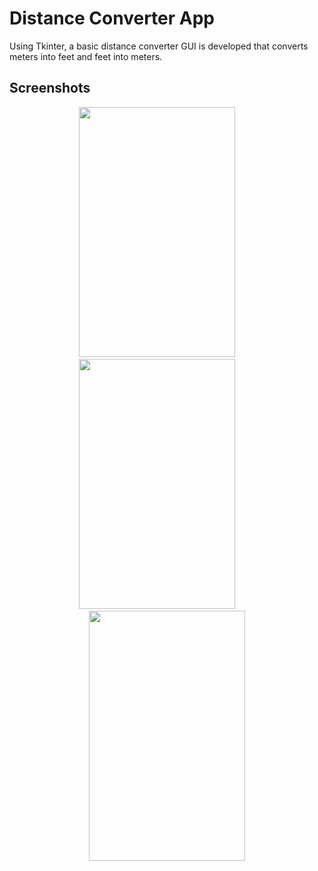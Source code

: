 
# Distance Converter App

Using Tkinter, a basic distance converter GUI is developed that converts meters into feet and feet into meters.

## Screenshots


<p align="center">
<img src="" width="250" height="400">
 &nbsp; &nbsp; &nbsp; &nbsp;
<img src="" width="250" height="400">
  &nbsp; &nbsp; &nbsp; &nbsp;
<img src = "" width="250" height="400">
</p>
